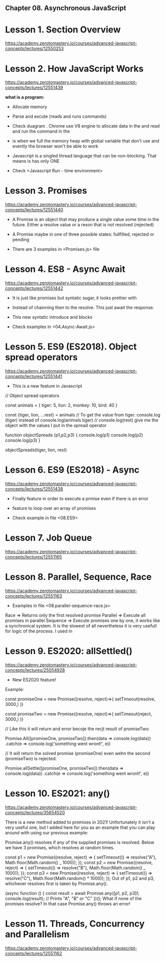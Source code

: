 ## Chapter 08. Asynchronous JavaScript

# Lesson 1. Section Overview

https://academy.zerotomastery.io/courses/advanced-javascript-concepts/lectures/12550253

# Lesson 2. How JavaScript Works

https://academy.zerotomastery.io/courses/advanced-javascript-concepts/lectures/12551439

**what is a program:**

- Allocate memory
- Parse and excute (reads and runs commands)

- Check duagram <javascript engine>. Chrome use V8 engine to allocate data in the <memory heap> and read and run the command in the <callstack>

- <memory leak> is when we full the memory heap with global variable that don't use and evently the browser won't be able to work

- Javascript is a singled thread language that can be non-blocking. That means is has only ONE <call stack>

- Check <Javascript Run - time environment>

# Lesson 3. Promises

https://academy.zerotomastery.io/courses/advanced-javascript-concepts/lectures/12551440

- A Promise is an object that may produce a single value some time in the future. Either a resolve value or a reson that is not resolved (rejected)
- A Promise maybe in one of three possible states: fullfilled, rejected or pending

- There are 3 examples in <Promises.js> file

# Lesson 4. ES8 - Async Await

https://academy.zerotomastery.io/courses/advanced-javascript-concepts/lectures/12551442

- It is just like promises but syntatic sugar, it looks prettier with <async await>

- Instead of chainning then to the resolve. This just await the response.

- This new syntatic introduce <try> and <catch> blocks

- Check examples in <04.Async-Await.js>

# Lesson 5. ES9 (ES2018). Object spread operators

https://academy.zerotomastery.io/courses/advanced-javascript-concepts/lectures/12551441

- This is a new feature in Javascript

// Object spread operators

const animals = {
tiger: 5,
lion: 2,
monkey: 10,
bird: 40
}

const {tiger, lion, ...rest} = animals
// To get the value from tiger. console.log (tiger) instead of console.log(animals.tiger)
// console.log(rest) give me the object with the values I put in the spread operator

function objectSpreads (p1,p2,p3) {
console.log(p1)
console.log(p2)
console.log(p3)
}

objectSpreads(tiger, lion, rest)

# Lesson 6. ES9 (ES2018) - Async

https://academy.zerotomastery.io/courses/advanced-javascript-concepts/lectures/12551438

- Finally feature in order to execute a prmise even if there is an error

- <for await of> feature to loop over an array of promises

- Check example in file <08.ES9>

# Lesson 7. Job Queue

https://academy.zerotomastery.io/courses/advanced-javascript-concepts/lectures/12551165

# Lesson 8. Parallel, Sequence, Race

https://academy.zerotomastery.io/courses/advanced-javascript-concepts/lectures/12551163

- Examples in file <08.parallel-sequence-race.js>

Race => Returns only the first resolved promise
Parallel => Execute all promises in parallel
Sequence => Execute promises one by one, it works like a synchronical system. It is the slowest of all nevertheless it is very usefull for logic of the process. I used in <nasa-project>

# Lesson 9. ES2020: allSettled()

https://academy.zerotomastery.io/courses/advanced-javascript-concepts/lectures/25054928

- New ES2020 feature!

Example:

const promiseOne = new Promise((resolve, reject)=>{
setTimeout(resolve, 3000,)
})

const promiseTwo = new Promise((resolve, reject)=>{
setTimeout(reject, 3000,)
})

// Like this it will return and error becoje the recjt result of promiseTwo:

Promise.All([promiseOne, promiseTwo]).then(data => console.log(data))
.catch(e => console.log('something went wront!', e))

// It will return the solved promise (promiseOne) even wehn the second (promiseTwo) is rejected:

Promise.allSettle([promiseOne, promiseTwo]).then(data => console.log(data))
.catch(e => console.log('something went wront!', e))

# Lesson 10. ES2021: any()

https://academy.zerotomastery.io/courses/advanced-javascript-concepts/lectures/35654520

There is a new method added to promises in 2021! Unfortunately it isn't a very useful one, but I added here for you as an example that you can play around with using our previous example:

Promise.any() resolves if any of the supplied promises is resolved. Below we have 3 promises, which resolves at random times.

const p1 = new Promise((resolve, reject) => {
setTimeout(() => resolve("A"), Math.floor(Math.random() _ 1000));
});
const p2 = new Promise((resolve, reject) => {
setTimeout(() => resolve("B"), Math.floor(Math.random() _ 1000));
});
const p3 = new Promise((resolve, reject) => {
setTimeout(() => resolve("C"), Math.floor(Math.random() \* 1000));
});
Out of p1, p2 and p3, whichever resolves first is taken by Promise.any().

(async function () {
const result = await Promise.any([p1, p2, p3]);
console.log(result); // Prints "A", "B" or "C"
})();
What if none of the promises resolve? In that case Promise.any() throws an error!

# Lesson 11. Threads, Concurrency and Parallelism

https://academy.zerotomastery.io/courses/advanced-javascript-concepts/lectures/12551162
